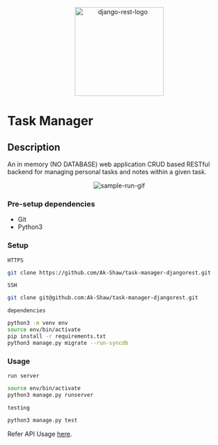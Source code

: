 <p align=center>
  <img src="https://www.django-rest-framework.org/img/logo.png" alt="django-rest-logo" height=200>
</p>

# Task Manager

## Description

An in memory (NO DATABASE) web application CRUD based RESTful backend for managing personal tasks and notes within a given task.

<p align=center>
  <img src="https://i.ibb.co/BqZ1fnN/task-manager-djangorest-console.gif" alt="sample-run-gif" height=auto>
</p>

### Pre-setup dependencies

- Git
- Python3

### Setup

`HTTPS`

```bash
git clone https://github.com/Ak-Shaw/task-manager-djangorest.git
```

`SSH`

```bash
git clone git@github.com:Ak-Shaw/task-manager-djangorest.git
```

`dependencies`

```bash
python3 -m venv env
source env/bin/activate
pip install -r requirements.txt
python3 manage.py migrate --run-syncdb
```

### Usage

`run server`

```bash
source env/bin/activate
python3 manage.py runserver
```

`testing`

```bash
python3 manage.py test
```

Refer API Usage [here](rest.http).
